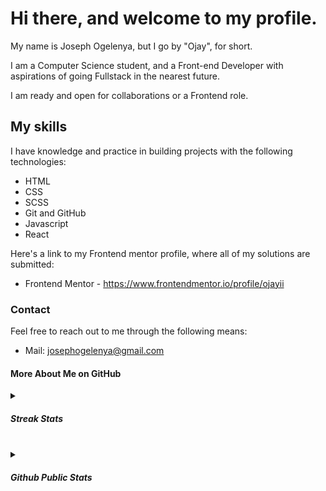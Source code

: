 # Hi there, and welcome to my profile.

My name is Joseph Ogelenya, but I go by "Ojay", for short.

I am a Computer Science student, and a Front-end Developer with aspirations of going Fullstack in the nearest future.

I am ready and open for collaborations or a Frontend role.


## My skills

I have knowledge and practice in building projects with the following technologies:
- HTML
- CSS
- SCSS
- Git and GitHub
- Javascript
- React


Here's a link to my Frontend mentor profile, where all of my solutions are submitted:
- Frontend Mentor - https://www.frontendmentor.io/profile/ojayii

### Contact 
Feel free to reach out to me through the following means:

- Mail: josephogelenya@gmail.com

<h4>More About Me on GitHub</h4>

<details>
<summary><h5><b>Streak Stats</b></h5></summary>
<br>
<p align="center">
<img src="http://github-readme-streak-stats.herokuapp.com?user=ojayii&theme=radical" alt="ojayii's streak stats" width="340"/>
</p>
</details>

<br>
  
<details>
<summary><h5><b>Github Public Stats</b></h5></summary>
<br>
<p align="center">
<img src="https://github-readme-stats.vercel.app/api?username=ojayii&show_icons=true&theme=radical&count_private=true" alt="ojayii" width="340"/>&nbsp;<img src="https://github-readme-stats.vercel.app/api/top-langs/?username=ojayii&layout=compact&theme=radical" alt="ojayii" width="340">
</p>
</details>
